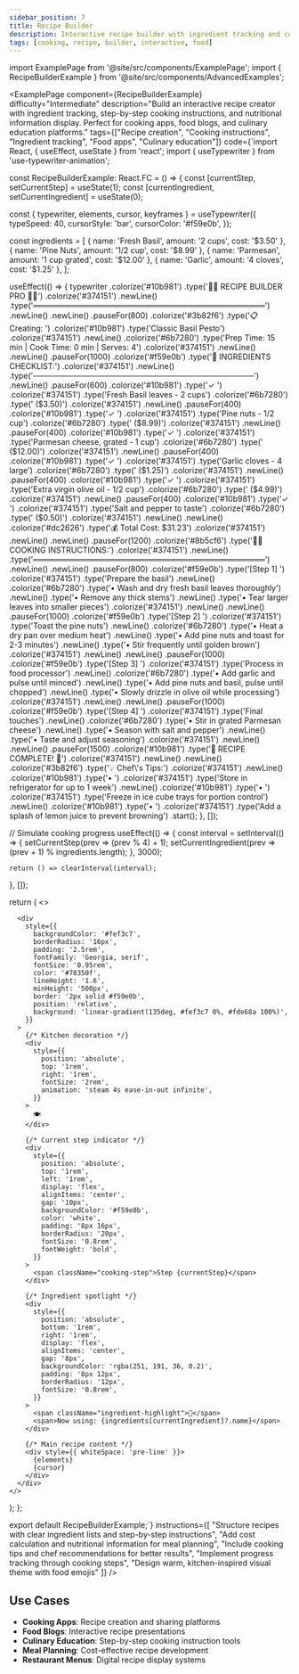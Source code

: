 ```yaml
---
sidebar_position: 7
title: Recipe Builder
description: Interactive recipe builder with ingredient tracking and cooking instructions
tags: [cooking, recipe, builder, interactive, food]
---
```


import ExamplePage from '@site/src/components/ExamplePage';
import { RecipeBuilderExample } from '@site/src/components/AdvancedExamples';

<ExamplePage
component={RecipeBuilderExample}
difficulty="Intermediate"
description="Build an interactive recipe creator with ingredient tracking, step-by-step cooking instructions, and nutritional information display. Perfect for cooking apps, food blogs, and culinary education platforms."
tags={["Recipe creation", "Cooking instructions", "Ingredient tracking", "Food apps", "Culinary education"]}
code={`import React, { useEffect, useState } from 'react';
import { useTypewriter } from 'use-typewriter-animation';

const RecipeBuilderExample: React.FC = () => {
const [currentStep, setCurrentStep] = useState(1);
const [currentIngredient, setCurrentIngredient] = useState(0);

const { typewriter, elements, cursor, keyframes } = useTypewriter({
typeSpeed: 40,
cursorStyle: 'bar',
cursorColor: '#f59e0b',
});

const ingredients = [
{ name: 'Fresh Basil', amount: '2 cups', cost: '$3.50' },
{ name: 'Pine Nuts', amount: '1/2 cup', cost: '$8.99' },
{ name: 'Parmesan', amount: '1 cup grated', cost: '$12.00' },
{ name: 'Garlic', amount: '4 cloves', cost: '$1.25' },
];

useEffect(() => {
typewriter
.colorize('#10b981')
.type('👨‍🍳 RECIPE BUILDER PRO 👩‍🍳')
.colorize('#374151')
.newLine()
.type('══════════════════════════════════════════')
.newLine()
.newLine()
.pauseFor(800)
.colorize('#3b82f6')
.type('📋 Creating: ')
.colorize('#10b981')
.type('Classic Basil Pesto')
.colorize('#374151')
.newLine()
.colorize('#6b7280')
.type('Prep Time: 15 min | Cook Time: 0 min | Serves: 4')
.colorize('#374151')
.newLine()
.newLine()
.pauseFor(1000)
.colorize('#f59e0b')
.type('🛒 INGREDIENTS CHECKLIST:')
.colorize('#374151')
.newLine()
.type('────────────────────────────────────────')
.newLine()
.pauseFor(600)
.colorize('#10b981')
.type('✓ ')
.colorize('#374151')
.type('Fresh Basil leaves - 2 cups')
.colorize('#6b7280')
.type(' ($3.50)')
.colorize('#374151')
.newLine()
.pauseFor(400)
.colorize('#10b981')
.type('✓ ')
.colorize('#374151')
.type('Pine nuts - 1/2 cup')
.colorize('#6b7280')
.type(' ($8.99)')
.colorize('#374151')
.newLine()
.pauseFor(400)
.colorize('#10b981')
.type('✓ ')
.colorize('#374151')
.type('Parmesan cheese, grated - 1 cup')
.colorize('#6b7280')
.type(' ($12.00)')
.colorize('#374151')
.newLine()
.pauseFor(400)
.colorize('#10b981')
.type('✓ ')
.colorize('#374151')
.type('Garlic cloves - 4 large')
.colorize('#6b7280')
.type(' ($1.25)')
.colorize('#374151')
.newLine()
.pauseFor(400)
.colorize('#10b981')
.type('✓ ')
.colorize('#374151')
.type('Extra virgin olive oil - 1/2 cup')
.colorize('#6b7280')
.type(' ($4.99)')
.colorize('#374151')
.newLine()
.pauseFor(400)
.colorize('#10b981')
.type('✓ ')
.colorize('#374151')
.type('Salt and pepper to taste')
.colorize('#6b7280')
.type(' ($0.50)')
.colorize('#374151')
.newLine()
.newLine()
.colorize('#dc2626')
.type('💰 Total Cost: $31.23')
.colorize('#374151')
.newLine()
.newLine()
.pauseFor(1200)
.colorize('#8b5cf6')
.type('👨‍🍳 COOKING INSTRUCTIONS:')
.colorize('#374151')
.newLine()
.type('══════════════════════════════════════════')
.newLine()
.newLine()
.pauseFor(800)
.colorize('#f59e0b')
.type('[Step 1] ')
.colorize('#374151')
.type('Prepare the basil')
.newLine()
.colorize('#6b7280')
.type('• Wash and dry fresh basil leaves thoroughly')
.newLine()
.type('• Remove any thick stems')
.newLine()
.type('• Tear larger leaves into smaller pieces')
.colorize('#374151')
.newLine()
.newLine()
.pauseFor(1000)
.colorize('#f59e0b')
.type('[Step 2] ')
.colorize('#374151')
.type('Toast the pine nuts')
.newLine()
.colorize('#6b7280')
.type('• Heat a dry pan over medium heat')
.newLine()
.type('• Add pine nuts and toast for 2-3 minutes')
.newLine()
.type('• Stir frequently until golden brown')
.colorize('#374151')
.newLine()
.newLine()
.pauseFor(1000)
.colorize('#f59e0b')
.type('[Step 3] ')
.colorize('#374151')
.type('Process in food processor')
.newLine()
.colorize('#6b7280')
.type('• Add garlic and pulse until minced')
.newLine()
.type('• Add pine nuts and basil, pulse until chopped')
.newLine()
.type('• Slowly drizzle in olive oil while processing')
.colorize('#374151')
.newLine()
.newLine()
.pauseFor(1000)
.colorize('#f59e0b')
.type('[Step 4] ')
.colorize('#374151')
.type('Final touches')
.newLine()
.colorize('#6b7280')
.type('• Stir in grated Parmesan cheese')
.newLine()
.type('• Season with salt and pepper')
.newLine()
.type('• Taste and adjust seasoning')
.colorize('#374151')
.newLine()
.newLine()
.pauseFor(1500)
.colorize('#10b981')
.type('🎉 RECIPE COMPLETE! 🎉')
.colorize('#374151')
.newLine()
.newLine()
.colorize('#3b82f6')
.type('💡 Chef\\'s Tips:')
.colorize('#374151')
.newLine()
.colorize('#10b981')
.type('• ')
.colorize('#374151')
.type('Store in refrigerator for up to 1 week')
.newLine()
.colorize('#10b981')
.type('• ')
.colorize('#374151')
.type('Freeze in ice cube trays for portion control')
.newLine()
.colorize('#10b981')
.type('• ')
.colorize('#374151')
.type('Add a splash of lemon juice to prevent browning')
.start();
}, []);

// Simulate cooking progress
useEffect(() => {
const interval = setInterval(() => {
setCurrentStep(prev => (prev % 4) + 1);
setCurrentIngredient(prev => (prev + 1) % ingredients.length);
}, 3000);

    return () => clearInterval(interval);

}, []);

return (
<>

<style>
{keyframes}
{\`
@keyframes steam {
0%, 100% { transform: translateY(0px) rotate(0deg); opacity: 0.7; }
50% { transform: translateY(-10px) rotate(180deg); opacity: 1; }
}

          @keyframes bubble {
            0%, 100% { transform: scale(1); }
            50% { transform: scale(1.1); }
          }

          .cooking-step {
            animation: bubble 2s ease-in-out infinite;
          }

          .ingredient-highlight {
            animation: steam 3s ease-in-out infinite;
          }
        \`}
      </style>

      <div
        style={{
          backgroundColor: '#fef3c7',
          borderRadius: '16px',
          padding: '2.5rem',
          fontFamily: 'Georgia, serif',
          fontSize: '0.95rem',
          color: '#78350f',
          lineHeight: '1.6',
          minHeight: '500px',
          border: '2px solid #f59e0b',
          position: 'relative',
          background: 'linear-gradient(135deg, #fef3c7 0%, #fde68a 100%)',
        }}
      >
        {/* Kitchen decoration */}
        <div
          style={{
            position: 'absolute',
            top: '1rem',
            right: '1rem',
            fontSize: '2rem',
            animation: 'steam 4s ease-in-out infinite',
          }}
        >
          🍽️
        </div>

        {/* Current step indicator */}
        <div
          style={{
            position: 'absolute',
            top: '1rem',
            left: '1rem',
            display: 'flex',
            alignItems: 'center',
            gap: '10px',
            backgroundColor: '#f59e0b',
            color: 'white',
            padding: '8px 16px',
            borderRadius: '20px',
            fontSize: '0.8rem',
            fontWeight: 'bold',
          }}
        >
          <span className="cooking-step">Step {currentStep}</span>
        </div>

        {/* Ingredient spotlight */}
        <div
          style={{
            position: 'absolute',
            bottom: '1rem',
            right: '1rem',
            display: 'flex',
            alignItems: 'center',
            gap: '8px',
            backgroundColor: 'rgba(251, 191, 36, 0.2)',
            padding: '8px 12px',
            borderRadius: '12px',
            fontSize: '0.8rem',
          }}
        >
          <span className="ingredient-highlight">🥄</span>
          <span>Now using: {ingredients[currentIngredient]?.name}</span>
        </div>

        {/* Main recipe content */}
        <div style={{ whiteSpace: 'pre-line' }}>
          {elements}
          {cursor}
        </div>
      </div>
    </>

);
};

export default RecipeBuilderExample;`}
instructions={[
"Structure recipes with clear ingredient lists and step-by-step instructions",
"Add cost calculation and nutritional information for meal planning",
"Include cooking tips and chef recommendations for better results",
"Implement progress tracking through cooking steps",
"Design warm, kitchen-inspired visual theme with food emojis"
]}
/>

## Use Cases

- **Cooking Apps**: Recipe creation and sharing platforms
- **Food Blogs**: Interactive recipe presentations
- **Culinary Education**: Step-by-step cooking instruction tools
- **Meal Planning**: Cost-effective recipe development
- **Restaurant Menus**: Digital recipe display systems
